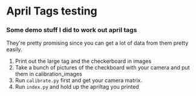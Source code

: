 # April Tags testing

### Some demo stuff I did to work out april tags

They're pretty promising since you can get a lot of data from them pretty easily.

1. Print out the large tag and the checkerboard in images
2. Take a bunch of pictures of the checkboard with your camera and put them in calibration_images
3. Run `calibrate.py` first and get your camera matrix.
4. Run `index.py` and hold up the apriltag you printed
